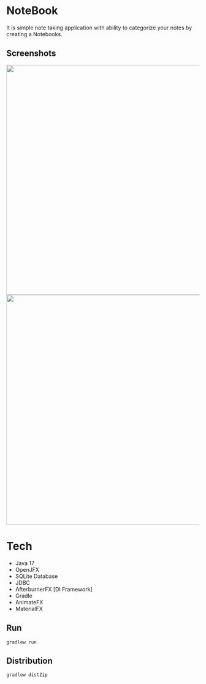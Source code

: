 # NoteBook
It is simple note taking application with ability to categorize your notes by creating a Notebooks.


## Screenshots

<img src="screenshots/Screenshot 2023-10-14 145942.png" alt="" width="600"/>
<img src="screenshots/Screenshot 2023-10-14 150053.png" alt="" width="600"/>


# Tech
* Java 17
* OpenJFX
* SQLite Database
* JDBC
* AfterburnerFX [DI Framework]
* Gradle
* AnimateFX
* MaterialFX

## Run

    gradlew run
    
## Distribution
    
    gradlew distZip

